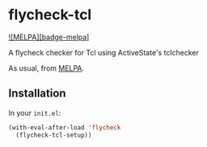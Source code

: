 # flycheck-tcl

[![MELPA][badge-melpa]](http://melpa.org/#/flycheck-tcl)

A flycheck checker for Tcl using ActiveState's tclchecker

As usual, from [MELPA][].

Installation
------------

In your `init.el`:

```cl
(with-eval-after-load 'flycheck
  (flycheck-tcl-setup))
```

[MELPA]: http://melpa.org
